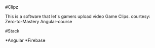 #Clipz

This is a software that let's gamers upload video Game Clips.
courtesy: Zero-to-Mastery Angular-course

#Stack

*Angular
*Firebase

